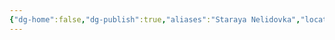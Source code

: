 ```yaml
---
{"dg-home":false,"dg-publish":true,"aliases":"Staraya Nelidovka","locations":"Staraya Nelidovka, Belgorod","tag":null,"date":null,"location":[50.4604448,36.4926034],"title":"Staraya Nelidovka, Головинское сельское поселение, Belgorodsky District, Belgorod Oblast, Central Federal District, Russia","permalink":"/maps/staraya-nelidovka-golovinskoe-selskoe-poselenie-belgorodsky-district-belgorod-oblast-central-federal-district-russia/","dgHomeLink":true,"dgPassFrontmatter":true}
---
```



